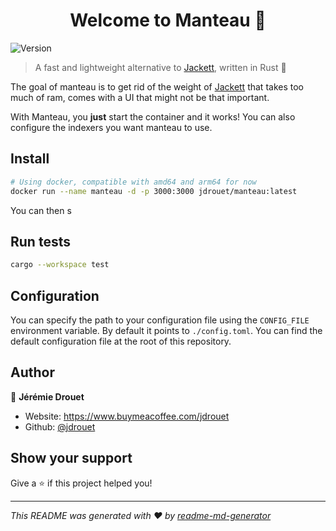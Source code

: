 <h1 align="center">Welcome to Manteau 👋</h1>
<p>
  <img alt="Version" src="https://img.shields.io/badge/version-0.1.0-blue.svg?cacheSeconds=2592000" />
</p>

> A fast and lightweight alternative to [Jackett](https://github.com/Jackett/Jackett/), written in Rust 🦀

The goal of manteau is to get rid of the weight of [Jackett](https://github.com/Jackett/Jackett/) that takes too much of ram, comes with a UI that might not be that important.

With Manteau, you **just** start the container and it works! You can also configure the indexers you want manteau to use.

## Install

```sh
# Using docker, compatible with amd64 and arm64 for now
docker run --name manteau -d -p 3000:3000 jdrouet/manteau:latest
```

You can then s

## Run tests

```sh
cargo --workspace test
```

## Configuration

You can specify the path to your configuration file using the `CONFIG_FILE` environment variable. By default it points to `./config.toml`. You can find the default configuration file at the root of this repository.

## Author

👤 **Jérémie Drouet**

- Website: https://www.buymeacoffee.com/jdrouet
- Github: [@jdrouet](https://github.com/jdrouet)

## Show your support

Give a ⭐️ if this project helped you!

---

_This README was generated with ❤️ by [readme-md-generator](https://github.com/kefranabg/readme-md-generator)_

